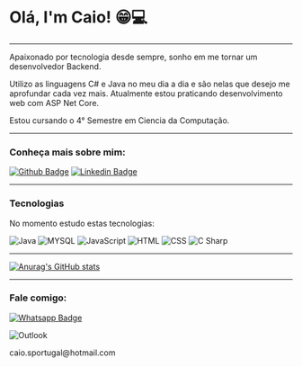 # Olá, I'm Caio! 😁💻

<hr>

<p>Apaixonado por tecnologia desde sempre, sonho em me tornar um desenvolvedor Backend. </p>
<p>Utilizo as linguagens C# e Java no meu dia a dia e são nelas que desejo me aprofundar cada vez mais. Atualmente estou praticando desenvolvimento web com ASP Net Core.</p>
<p>Estou cursando o 4° Semestre em Ciencia da Computação.</p>

<hr>

### Conheça mais sobre mim:
[![Github Badge](https://img.shields.io/badge/GitHub-100000?style=for-the-badge&logo=github&logoColor=white)](https://github.com/caiosantosp)
[![Linkedin Badge](https://img.shields.io/badge/LinkedIn-0077B5?style=for-the-badge&logo=linkedin&logoColor=white)](https://www.linkedin.com/in/caiosantosportugal/)

<hr>

### Tecnologias

<p> No momento estudo estas tecnologias:</p>

<span> 
<img src="https://img.shields.io/badge/Java-ED8B00?style=for-the-badge&logo=java&logoColor=white" alt="Java"/>
<img src="https://img.shields.io/badge/MySQL-00000F?style=for-the-badge&logo=mysql&logoColor=white" alt="MYSQL"/>
<img src="https://img.shields.io/badge/JavaScript-F7DF1E?style=for-the-badge&logo=javascript&logoColor=black" alt="JavaScript"/>
<img src="https://img.shields.io/badge/HTML5-E34F26?style=for-the-badge&logo=html5&logoColor=white" alt="HTML"/>
<img src="https://img.shields.io/badge/CSS3-1572B6?style=for-the-badge&logo=css3&logoColor=white" alt="CSS"/>
<img src="https://img.shields.io/badge/C%23-239120?style=for-the-badge&logo=c-sharp&logoColor=white" alt="C Sharp"/>
</span>

<hr>

[![Anurag's GitHub stats](https://github-readme-stats.vercel.app/api?username=caiosantosp)](https://github.com/anuraghazra/github-readme-stats)

<hr>

### Fale comigo:

[![Whatsapp Badge](https://img.shields.io/badge/WhatsApp-25D366?style=for-the-badge&logo=whatsapp&logoColor=white)](https://api.whatsapp.com/send?phone=5511962739816&text=Ol%C3%A1%2C%20me%20mande%20uma%20mensagem.)
<p><img src="https://img.shields.io/badge/Microsoft_Outlook-0078D4?style=for-the-badge&logo=microsoft-outlook&logoColor=white" alt="Outlook"/>
</p>caio.sportugal@hotmail.com




